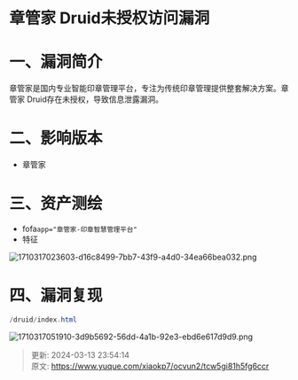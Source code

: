 # 章管家 Druid未授权访问漏洞

# 一、漏洞简介
章管家是国内专业智能印章管理平台，专注为传统印章管理提供整套解决方案。章管家 Druid存在未授权，导致信息泄露漏洞。

# 二、影响版本
+ 章管家

# 三、资产测绘
+ fofa`app="章管家-印章智慧管理平台"`
+ 特征

![1710317023603-d16c8499-7bb7-43f9-a4d0-34ea66bea032.png](./img/yyr6IA3aoCGUX0A7/1710317023603-d16c8499-7bb7-43f9-a4d0-34ea66bea032-658621.png)

# 四、漏洞复现
```java
/druid/index.html
```

![1710317051910-3d9b5692-56dd-4a1b-92e3-ebd6e617d9d9.png](./img/yyr6IA3aoCGUX0A7/1710317051910-3d9b5692-56dd-4a1b-92e3-ebd6e617d9d9-120289.png)



> 更新: 2024-03-13 23:54:14  
> 原文: <https://www.yuque.com/xiaokp7/ocvun2/tcw5gi81h5fg6ccr>